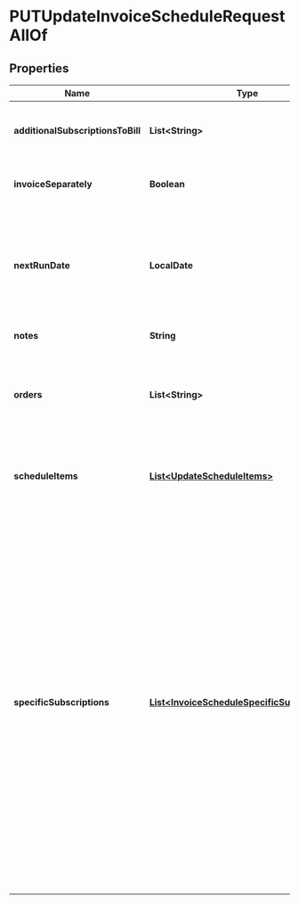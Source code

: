 

# PUTUpdateInvoiceScheduleRequestAllOf


## Properties

| Name | Type | Description | Notes |
|------------ | ------------- | ------------- | -------------|
|**additionalSubscriptionsToBill** | **List&lt;String&gt;** | A list of the numbers of the subscriptions that need to be billed together with the invoice schedule.   One invoice schedule can have at most 600 additional subscriptions.  |  [optional] |
|**invoiceSeparately** | **Boolean** | Whether the invoice items created from the invoice schedule appears on a separate invoice when Zuora generates invoices.  |  [optional] |
|**nextRunDate** | **LocalDate** | The run date of the next execution of the invoice schedule.   By default, the next run date is the same as the run date of next pending invoice schedule item. The date can be overwritten by a different date other than the default value. If the invoice schedule has completed the execution, the next run date is &#x60;null&#x60;.  |  [optional] |
|**notes** | **String** | Comments on the invoice schedule.  |  [optional] |
|**orders** | **List&lt;String&gt;** | A list of the IDs or numbers of the orders associated with the invoice schedule. One invoice schedule can be associated with at most 10 orders.  The orders specified in this field override all the existing orders associated with the invoice schedule.  |  [optional] |
|**scheduleItems** | [**List&lt;UpdateScheduleItems&gt;**](UpdateScheduleItems.md) | Container for invoice schedule items. The maximum number of schedule items is 50.  The invoice schedule items specified in this field override all the existing invoice schedule items.  |  [optional] |
|**specificSubscriptions** | [**List&lt;InvoiceScheduleSpecificSubscriptions&gt;**](InvoiceScheduleSpecificSubscriptions.md) | A list of the numbers of specific subscriptions associated with the invoice schedule.  - If the subscriptions specified in this field belong to the orders specified in the &#x60;orders&#x60; field, only the specific subscriptions instead of the orders are associated with the invoice schedule.  - If only the &#x60;orders&#x60; field is specified, all the subscriptions from the order are associated with the invoice schedule.    The specific subscriptions specified in this field override all the existing specific subscriptions associated with the invoice schedule.  Example: &#x60;&#x60;&#x60; {   \&quot;orders\&quot;: [     \&quot;O-00000001\&quot;, \&quot;O-00000002\&quot;   ],   \&quot;specificSubscriptions\&quot;: [     {       \&quot;orderKey\&quot;: \&quot;O-00000001\&quot;,       \&quot;subscriptionKey\&quot;: \&quot;S-00000001\&quot;     }   ] } &#x60;&#x60;&#x60; - For the order with number O-00000001, only subscription S-00000001 contained in the order is associated with the invoice schedule. - For the order with number O-00000002, all subscriptions contained in the order are associated with the invoice schedule.  |  [optional] |



